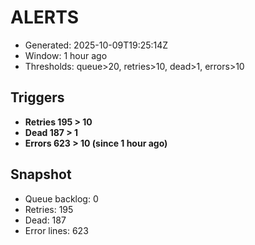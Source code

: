 # ALERTS

- Generated: 2025-10-09T19:25:14Z
- Window: 1 hour ago
- Thresholds: queue>20, retries>10, dead>1, errors>10

## Triggers
- **Retries 195 > 10**
- **Dead 187 > 1**
- **Errors 623 > 10 (since 1 hour ago)**

## Snapshot
- Queue backlog: 0
- Retries: 195
- Dead: 187
- Error lines: 623
